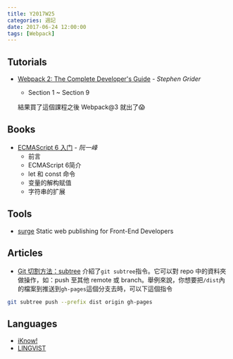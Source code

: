 ```yaml
---
title: Y2017W25
categories: 週記
date: 2017-06-24 12:00:00
tags: [Webpack]
---
```


## Tutorials
- [Webpack 2: The Complete Developer's Guide][webpack2] - *Stephen Grider*
	- Section 1 ~ Section 9

	結果買了這個課程之後 Webpack@3 就出了😱

[webpack2]: https://www.udemy.com/webpack-2-the-complete-developers-guide/learn/v4/overview

## Books
- [ECMAScript 6 入门][es6] - *阮一峰*
	- 前言
	- ECMAScript 6简介
	- let 和 const 命令
	- 变量的解构赋值
	- 字符串的扩展

[es6]: http://es6.ruanyifeng.com/

<!-- more -->

## Tools

- [surge](https://surge.sh/)
	Static web publishing for Front-End Developers

## Articles

- [Git 切割方法：subtree][subtree]
	介紹了`git subtree`指令。它可以對 repo 中的資料夾做操作，如：push 至其他 remote 或 branch。舉例來說，你想要把`/dist`內的檔案到推送到`gh-pages`這個分支去時，可以下這個指令
```bash
git subtree push --prefix dist origin gh-pages
```

[subtree]: https://kheresy.wordpress.com/2016/03/10/git-subtree/

## Languages
- [iKnow!][iknow]
- [LINGVIST][lingvist]

[iknow]: http://iknow.jp
[lingvist]: https://lingvist.com/


